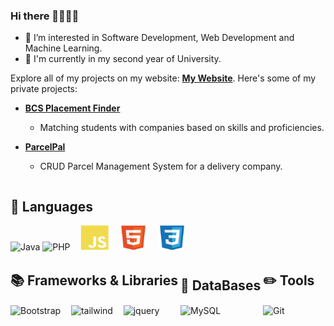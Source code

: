 ### Hi there 👋👋👋👋

- 👀 I’m interested in Software Development, Web Development and Machine Learning.
- 🌱 I'm currently in my second year of University.

Explore all of my projects on my website: [**My Website**](https://rootgeorge17.github.io/portofolio-website/). Here's some of my private projects:

- [**BCS Placement Finder**](http://hc23-17.poseidon.salford.ac.uk)
  - Matching students with companies based on skills and proficiencies.

- [**ParcelPal**](http://sgc017.poseidon.salford.ac.uk/)
  - CRUD Parcel Management System for a delivery company.

<div style="display: inline-block; align-items: center;">
  <h2>📖 Languages</h2>
  <img alt="Java" height="40" width="45" src="https://cdn.jsdelivr.net/gh/devicons/devicon/icons/java/java-original.svg">
  <img alt="PHP" height="40" width="45" src="https://cdn.jsdelivr.net/gh/devicons/devicon/icons/php/php-plain.svg">ㅤ
  <img alt="JS" height="40" width="45" src="https://raw.githubusercontent.com/devicons/devicon/master/icons/javascript/javascript-plain.svg">ㅤ
  <img alt="HTML" height="40" width="45" src="https://raw.githubusercontent.com/devicons/devicon/master/icons/html5/html5-original.svg">ㅤ
  <img alt="CSS" height="40" width="45" src="https://raw.githubusercontent.com/devicons/devicon/master/icons/css3/css3-original.svg">ㅤㅤ
</div>

<div style="display: inline-block; align-items: center;">
  <h2>📚 Frameworks & Libraries</h2>
  <img alt="Bootstrap" height="40" width="45" src="https://getbootstrap.com/docs/5.3/assets/brand/bootstrap-logo-shadow.png"/>ㅤ
  <img alt="tailwind" height="40" width="45" src="https://www.vectorlogo.zone/logos/tailwindcss/tailwindcss-icon.svg"/>ㅤ
  <img alt="jquery" height="40" width="45" src="https://cdn.jsdelivr.net/gh/devicons/devicon/icons/jquery/jquery-plain-wordmark.svg" />ㅤ
</div>

<div style="display: inline-block; align-items: center;">
  <h2>🏦 DataBases</h2>
  <img alt="MySQL" height="40" width="45" src="https://cdn.jsdelivr.net/gh/devicons/devicon/icons/mysql/mysql-original.svg" />ㅤ
</div>

<div style="display: inline-block; align-items: center;">
  <h2>✏️ Tools</h2>
  <img alt="Git" height="40" width="45" src="https://cdn.jsdelivr.net/gh/devicons/devicon/icons/git/git-original.svg" />ㅤ
</div>
